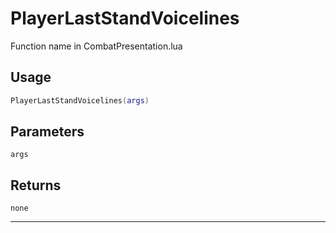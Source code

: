 # PlayerLastStandVoicelines
Function name in CombatPresentation.lua
## Usage
```lua
PlayerLastStandVoicelines(args)
```
## Parameters
`args`
## Returns
`none`

---